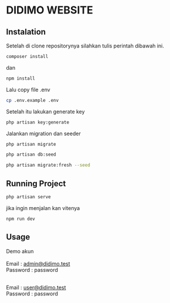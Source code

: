 # DIDIMO WEBSITE

## Instalation
Setelah di clone repositorynya silahkan tulis perintah dibawah ini.
```sh
composer install
```
dan
```sh
npm install
```

Lalu copy file .env 
```sh
cp .env.example .env
```

Setelah itu lakukan generate key
```sh
php artisan key:generate
```

Jalankan migration dan seeder
```sh
php artisan migrate

php artisan db:seed

php artisan migrate:fresh --seed
```

## Running Project
```sh
php artisan serve
```

jika ingin menjalan kan vitenya
```sh
npm run dev
```

## Usage
Demo akun <br/><br/>
Email    : admin@didimo.test <br/>
Password : password <br/><br/>

Email    : user@didimo.test <br/>
Password : password
